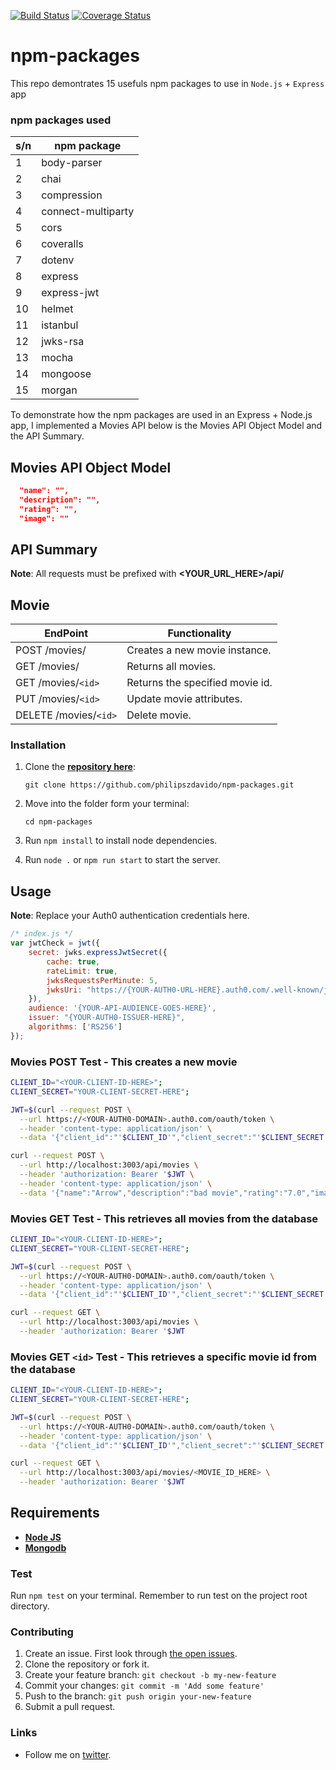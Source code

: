 [![Build Status](https://travis-ci.org/philipszdavido/npm-packages.svg?branch=master)](https://travis-ci.org/philipszdavido/npm-packages)
[![Coverage Status](https://coveralls.io/repos/github/philipszdavido/npm-packages/badge.svg?branch=master)](https://coveralls.io/github/philipszdavido/npm-packages?branch=master)

# npm-packages

This repo demontrates 15 usefuls npm packages to use in `Node.js` + `Express` app

### npm packages used
s/n | npm package
--- | -----------
1 | body-parser
2 | chai
3 | compression
4 | connect-multiparty
5 | cors
6 | coveralls
7 | dotenv
8 | express
9 | express-jwt
10 | helmet
11 | istanbul
12 | jwks-rsa
13 | mocha
14 | mongoose
15 | morgan

To demonstrate how the npm packages are used in an Express + Node.js app, I implemented a Movies API below is the Movies API Object Model and the API Summary.

## Movies API Object Model

```json
  "name": "",
  "description": "",
  "rating": "",
  "image": ""
```

## API Summary

**Note**: All requests must be prefixed with  **<YOUR_URL_HERE>/api/**

## Movie

EndPoint | Functionality
-------- | -------------
POST /movies/ | Creates a new movie instance.
GET /movies/ | Returns all movies.
GET /movies/`<id>` | Returns the specified movie id.
PUT /movies/`<id>` | Update movie attributes.
DELETE /movies/`<id>` | Delete movie.

### Installation

1.  Clone the [**repository here**](https://github.com/philipszdavido/npm-packages.git):

        git clone https://github.com/philipszdavido/npm-packages.git

1.  Move into the folder form your terminal:

        cd npm-packages

1.  Run `npm install` to install node dependencies.
1.  Run `node .` or `npm run start` to start the server.

## Usage

**Note**: Replace your Auth0 authentication credentials here.

```javascript
/* index.js */
var jwtCheck = jwt({
    secret: jwks.expressJwtSecret({
        cache: true,
        rateLimit: true,
        jwksRequestsPerMinute: 5,
        jwksUri: "https://{YOUR-AUTH0-URL-HERE}.auth0.com/.well-known/jwks.json"
    }),
    audience: '{YOUR-API-AUDIENCE-GOES-HERE}',
    issuer: "{YOUR-AUTH0-ISSUER-HERE}",
    algorithms: ['RS256']
});
```
### Movies POST Test - This creates a new movie
```sh
CLIENT_ID="<YOUR-CLIENT-ID-HERE>";
CLIENT_SECRET="YOUR-CLIENT-SECRET-HERE";

JWT=$(curl --request POST \
  --url https://<YOUR-AUTH0-DOMAIN>.auth0.com/oauth/token \
  --header 'content-type: application/json' \
  --data '{"client_id":"'$CLIENT_ID'","client_secret":"'$CLIENT_SECRET'","audience":"<YOUR-AUDIENCE-ATTRIBUTE-HERE>","grant_type":"client_credentials"}' | jq .access_token -r);

curl --request POST \
  --url http://localhost:3003/api/movies \
  --header 'authorization: Bearer '$JWT \
  --header 'content-type: application/json' \
  --data '{"name":"Arrow","description":"bad movie","rating":"7.0","image":"michaeljackson.png"}'
```

### Movies GET Test - This retrieves all movies from the database
```sh
CLIENT_ID="<YOUR-CLIENT-ID-HERE>";
CLIENT_SECRET="YOUR-CLIENT-SECRET-HERE";

JWT=$(curl --request POST \
  --url https://<YOUR-AUTH0-DOMAIN>.auth0.com/oauth/token \
  --header 'content-type: application/json' \
  --data '{"client_id":"'$CLIENT_ID'","client_secret":"'$CLIENT_SECRET'","audience":"<YOUR-AUDIENCE-ATTRIBUTE-HERE>","grant_type":"client_credentials"}' | jq .access_token -r);

curl --request GET \
  --url http://localhost:3003/api/movies \
  --header 'authorization: Bearer '$JWT
```

### Movies GET `<id>` Test - This retrieves a specific movie id from the database 
```sh
CLIENT_ID="<YOUR-CLIENT-ID-HERE>";
CLIENT_SECRET="YOUR-CLIENT-SECRET-HERE";

JWT=$(curl --request POST \
  --url https://<YOUR-AUTH0-DOMAIN>.auth0.com/oauth/token \
  --header 'content-type: application/json' \
  --data '{"client_id":"'$CLIENT_ID'","client_secret":"'$CLIENT_SECRET'","audience":"<YOUR-AUDIENCE-ATTRIBUTE-HERE>","grant_type":"client_credentials"}' | jq .access_token -r);

curl --request GET \
  --url http://localhost:3003/api/movies/<MOVIE_ID_HERE> \
  --header 'authorization: Bearer '$JWT
```

## Requirements
* [**Node JS**](https://nodejs.org/en/)
* [**Mongodb**](https://www.mongodb.org/downloads/)

### Test
Run `npm test` on your terminal. Remember to  run test on the project root directory.

### Contributing
1. Create an issue. First look through [the open issues](https://github.com/philipszdavido/npm-packages/issues).
1. Clone the repository or fork it.
1. Create your feature branch: `git checkout -b my-new-feature`
1. Commit your changes: `git commit -m 'Add some feature'`
1. Push to the branch: `git push origin your-new-feature`
1. Submit a pull request.

###  Links
* Follow me on [twitter](https://twitter.com/ngArchangel).
